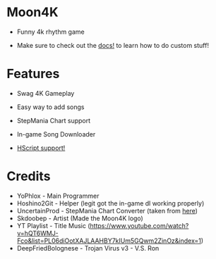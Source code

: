 # Moon4K

* Funny 4k rhythm game

* Make sure to check out the [docs!](https://github.com/Celestial-Studioz/Moon4K/tree/main/docs) to learn how to do custom stuff!

# Features

* Swag 4K Gameplay

* Easy way to add songs

* StepMania Chart support

* In-game Song Downloader

* [HScript support!](https://github.com/Celestial-Studioz/Moon4K/tree/main/docs/HScript.md)

# Credits

* YoPhlox - Main Programmer
* Hoshino2Git - Helper (legit got the in-game dl working properly)
* UncertainProd - StepMania Chart Converter (taken from [here](https://github.com/UncertainProd/SMToPsychFNF-Web))
* Skdoobep - Artist (Made the Moon4K logo)
* YT Playlist - Title Music (https://www.youtube.com/watch?v=hQT6WMJ-Fco&list=PL06diOotXAJLAAHBY7kIUm5GQwm2ZinOz&index=1)
* DeepFriedBolognese - Trojan Virus v3 - V.S. Ron